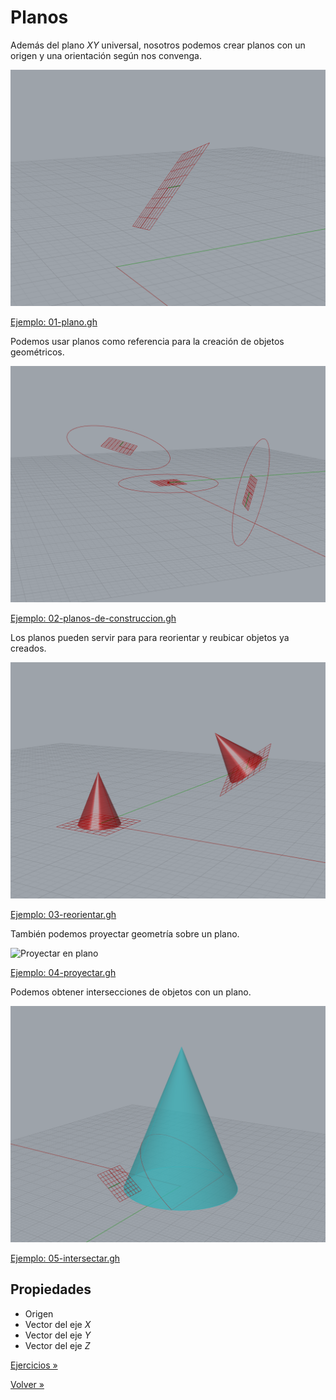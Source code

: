 # Planos

Además del plano $XY$ universal, nosotros podemos crear planos con un origen
y una orientación según nos convenga.

![Plano](./figuras/01-plano.png)

[Ejemplo: 01-plano.gh](./01-plano.gh)

Podemos usar planos como referencia para la creación de objetos geométricos.

![Planos de construcción](./figuras/02-planos-de-construccion.png)

[Ejemplo: 02-planos-de-construccion.gh](./02-planos-de-construccion.gh)

Los planos pueden servir para para reorientar y reubicar objetos ya creados.

![Reorientar](./figuras/03-reorientas.png)

[Ejemplo: 03-reorientar.gh](./03-reorientar.gh)

También podemos proyectar geometría sobre un plano.

![Proyectar en plano](./figuras/05-proyectar.png)

[Ejemplo: 04-proyectar.gh](./04-proyectar.gh)

Podemos obtener intersecciones de objetos con un plano.

![Intersección con plano](./figuras/05-intersectar.png)

[Ejemplo: 05-intersectar.gh](./05-intersectar.gh)

## Propiedades

- Origen
- Vector del eje $X$
- Vector del eje $Y$
- Vector del eje $Z$

[Ejercicios »](./ejercicios)

[Volver »](..)
